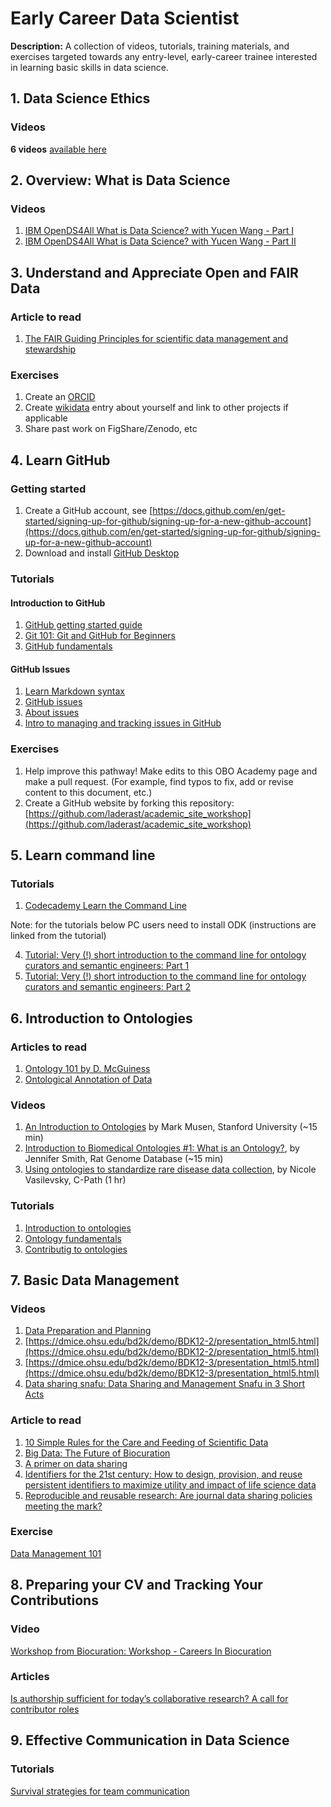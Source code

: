 # Early Career Data Scientist

**Description:** A collection of videos, tutorials, training materials, and exercises targeted towards any entry-level, early-career trainee interested in learning basic skills in data science.

## 1. Data Science Ethics

### Videos

**6 videos** [available here](https://nebigdatahub.org/nsdc/nsdc-video-library/#data-ethics)

## 2. Overview: What is Data Science

### Videos 

1. [IBM OpenDS4All What is Data Science? with Yucen Wang - Part I](https://www.youtube.com/watch?v=BLgjJvPAaqc&list=PLNs9ZO9jGtUBLCoyYNmRqz8FM3aUdJ6xD)  
2. [IBM OpenDS4All What is Data Science? with Yucen Wang - Part II](https://www.youtube.com/watch?v=OderbEVWDDU&list=PLNs9ZO9jGtUBLCoyYNmRqz8FM3aUdJ6xD&index=3)  

## 3. Understand and Appreciate Open and FAIR Data

### Article to read

1. [The FAIR Guiding Principles for scientific data management and stewardship](https://www.nature.com/articles/sdata201618)

### Exercises

1. Create an [ORCID](https://orcid.org/)
2. Create [wikidata](https://www.wikidata.org/wiki/Wikidata:Main_Page) entry about yourself and link to other projects if applicable
3. Share past work on FigShare/Zenodo, etc

## 4. Learn GitHub

### Getting started

1. Create a GitHub account, see [https://docs.github.com/en/get-started/signing-up-for-github/signing-up-for-a-new-github-account](https://docs.github.com/en/get-started/signing-up-for-github/signing-up-for-a-new-github-account)
2. Download and install [GitHub Desktop](https://desktop.github.com/)

### Tutorials

#### Introduction to GitHub  

1. [GitHub getting started guide](https://docs.github.com/en/get-started/quickstart/hello-world)
2. [Git 101: Git and GitHub for Beginners](https://www.slideshare.net/HubSpot/git-101-git-and-github-for-beginners)
1. [GitHub fundamentals](https://oboacademy.github.io/obook/tutorial/github-fundamentals/)

#### GitHub Issues
1. [Learn Markdown syntax](https://docs.github.com/en/get-started/writing-on-github/getting-started-with-writing-and-formatting-on-github/basic-writing-and-formatting-syntax)
1. [GitHub issues](https://oboacademy.github.io/obook/tutorial/github-issues/)
1. [About issues](https://docs.github.com/en/issues/tracking-your-work-with-issues/about-issues)
1. [Intro to managing and tracking issues in GitHub](https://data2health.github.io/mtip-tutorial/lessons/Lesson6.html)

### Exercises

1. Help improve this pathway! Make edits to this OBO Academy page and make a pull request. (For example, find typos to fix, add or revise content to this document, etc.)
2. Create a GitHub website by forking this repository: [https://github.com/laderast/academic_site_workshop](https://github.com/laderast/academic_site_workshop)

## 5. Learn command line

### Tutorials

1. [Codecademy Learn the Command Line](https://www.codecademy.com/learn/learn-the-command-line)

Note: for the tutorials below PC users need to install ODK (instructions are linked from the tutorial)   

4. [Tutorial: Very (!) short introduction to the command line for ontology curators and semantic engineers: Part 1](https://oboacademy.github.io/obook/tutorial/intro-cli-1/)
5. [Tutorial: Very (!) short introduction to the command line for ontology curators and semantic engineers: Part 2](https://oboacademy.github.io/obook/tutorial/intro-cli-2/)

## 6. Introduction to Ontologies

### Articles to read  

1. [Ontology 101 by D. McGuiness](https://protege.stanford.edu/publications/ontology_development/ontology101-noy-mcguinness.html)
2. [Ontological Annotation of Data](https://ontogenesis.knowledgeblog.org/50/)

### Videos  

1. [An Introduction to Ontologies](https://www.youtube.com/watch?v=PrLY3Gzj6w4) by Mark Musen, Stanford University (~15 min)
2. [Introduction to Biomedical Ontologies #1:  What is an Ontology?](https://www.youtube.com/watch?v=3EUaurjK7u8), by Jennifer Smith, Rat Genome Database (~15 min)
3. [Using ontologies to standardize rare disease data collection](https://www.youtube.com/watch?v=vinZvwXqd_k), by Nicole Vasilevsky, C-Path (1 hr)

### Tutorials

1. [Introduction to ontologies](https://oboacademy.github.io/obook/explanation/intro-to-ontologies/)
2. [Ontology fundamentals](https://oboacademy.github.io/obook/lesson/ontology-fundamentals/)
3. [Contributig to ontologies](https://oboacademy.github.io/obook/lesson/contributing-to-obo-ontologies/)

## 7. Basic Data Management

### Videos 

1. [Data Preparation and Planning](https://dmice.ohsu.edu/bd2k/demo/BDK12-1/presentation_html5.html)
2. [https://dmice.ohsu.edu/bd2k/demo/BDK12-2/presentation_html5.html](https://dmice.ohsu.edu/bd2k/demo/BDK12-2/presentation_html5.html)
3. [https://dmice.ohsu.edu/bd2k/demo/BDK12-3/presentation_html5.html](https://dmice.ohsu.edu/bd2k/demo/BDK12-3/presentation_html5.html)
4. [Data sharing snafu: Data Sharing and Management Snafu in 3 Short Acts](https://github.com/OBOAcademy/obook/assets/6722114/49eed749-c4bd-427c-8db9-9e2334348cee)

### Article to read

1. [10 Simple Rules for the Care and Feeding of Scientific Data](https://arxiv.org/pdf/1401.2134v1.pdf)
2. [Big Data: The Future of Biocuration](https://www.ncbi.nlm.nih.gov/pmc/articles/PMC2819144/)
3. [A primer on data sharing](https://doi.org/10.1371/journal.pbio.1002235)
4. [Identifiers for the 21st century: How to design, provision, and reuse persistent identifiers to maximize utility and impact of life science data](https://doi.org/10.1371/journal.pbio.2001414 )
5. [Reproducible and reusable research: Are journal data sharing policies meeting the mark?](https://peerj.com/articles/3208/)

### Exercise

[Data Management 101](https://drive.google.com/drive/folders/1blhHuwno0n-kZmYNei7RSIIexvTKIysY)

## 8. Preparing your CV and Tracking Your Contributions

### Video 

[Workshop from Biocuration: Workshop - Careers In Biocuration](https://github.com/OBOAcademy/obook/assets/6722114/c9981552-ee4f-44d7-9ad8-ce21f9782bc0)

### Articles

[Is authorship sufficient for today’s collaborative research? A call for contributor roles](https://www.ncbi.nlm.nih.gov/pmc/articles/PMC7736357/)

## 9. Effective Communication in Data Science

### Tutorials 

[Survival strategies for team communication](https://data2health.github.io/mtip-tutorial/lessons/Lesson4.html)
